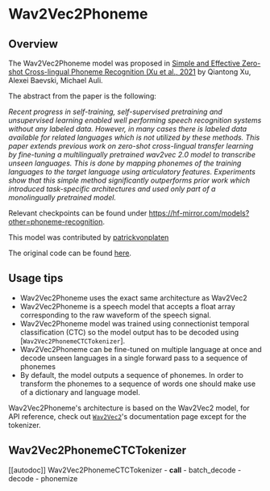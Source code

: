 <!--Copyright 2021 The HuggingFace Team. All rights reserved.

Licensed under the Apache License, Version 2.0 (the "License"); you may not use this file except in compliance with
the License. You may obtain a copy of the License at

http://www.apache.org/licenses/LICENSE-2.0

Unless required by applicable law or agreed to in writing, software distributed under the License is distributed on
an "AS IS" BASIS, WITHOUT WARRANTIES OR CONDITIONS OF ANY KIND, either express or implied. See the License for the
specific language governing permissions and limitations under the License.

⚠️ Note that this file is in Markdown but contain specific syntax for our doc-builder (similar to MDX) that may not be
rendered properly in your Markdown viewer.

-->

# Wav2Vec2Phoneme

## Overview

The Wav2Vec2Phoneme model was proposed in [Simple and Effective Zero-shot Cross-lingual Phoneme Recognition (Xu et al.,
2021](https://arxiv.org/abs/2109.11680) by Qiantong Xu, Alexei Baevski, Michael Auli.

The abstract from the paper is the following:

*Recent progress in self-training, self-supervised pretraining and unsupervised learning enabled well performing speech
recognition systems without any labeled data. However, in many cases there is labeled data available for related
languages which is not utilized by these methods. This paper extends previous work on zero-shot cross-lingual transfer
learning by fine-tuning a multilingually pretrained wav2vec 2.0 model to transcribe unseen languages. This is done by
mapping phonemes of the training languages to the target language using articulatory features. Experiments show that
this simple method significantly outperforms prior work which introduced task-specific architectures and used only part
of a monolingually pretrained model.*

Relevant checkpoints can be found under https://hf-mirror.com/models?other=phoneme-recognition.

This model was contributed by [patrickvonplaten](https://hf-mirror.com/patrickvonplaten)

The original code can be found [here](https://github.com/pytorch/fairseq/tree/master/fairseq/models/wav2vec).

## Usage tips

- Wav2Vec2Phoneme uses the exact same architecture as Wav2Vec2
- Wav2Vec2Phoneme is a speech model that accepts a float array corresponding to the raw waveform of the speech signal.
- Wav2Vec2Phoneme model was trained using connectionist temporal classification (CTC) so the model output has to be
  decoded using [`Wav2Vec2PhonemeCTCTokenizer`].
- Wav2Vec2Phoneme can be fine-tuned on multiple language at once and decode unseen languages in a single forward pass
  to a sequence of phonemes
- By default, the model outputs a sequence of phonemes. In order to transform the phonemes to a sequence of words one
  should make use of a dictionary and language model.


<Tip>

Wav2Vec2Phoneme's architecture is based on the Wav2Vec2 model, for API reference, check out [`Wav2Vec2`](wav2vec2)'s documentation page 
except for the tokenizer.

</Tip>

## Wav2Vec2PhonemeCTCTokenizer

[[autodoc]] Wav2Vec2PhonemeCTCTokenizer
	- __call__
	- batch_decode
	- decode
	- phonemize

